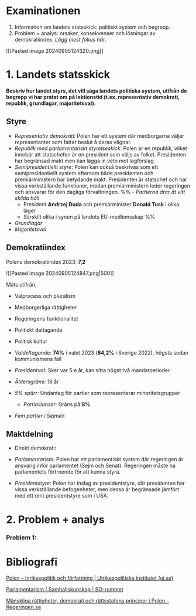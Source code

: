 # Examinationen
1. Information om landets statsskick: politiskt system och begrepp.
2. Problem + analys: orsaker, konsekvenser och lösningar av demokratiindex. *Lägg mest fokus här*.

![[Pasted image 20240905124320.png]]
# 1. Landets statsskick
**Beskriv hur landet styrs, det vill säga landets politiska system, utifrån de begrepp vi har pratat om på lektionstid (t.ex. representativ demokrati, republik, grundlagar, majoritetsval).**

## Styre
- *Representativ demokrati:* Polen har ett system där medborgarna väljer representanter som fattar beslut å deras vägnar.
- *Republik med parlamentariskt styrelseskick:* Polen är en republik, vilket innebär att statschefen är en president som väljs av folket. Presidenten har begränsad makt men kan lägga in veto mot lagförslag.
- *Semipresidentiellt styre*: Polen kan också beskrivas som ett semipresidentiellt system eftersom både presidenten och premiärministern har betydande makt. Presidenten är statschef och har vissa verkställande funktioner, medan premiärministern leder regeringen och ansvarar för den dagliga förvaltningen.
%% - *Partierna drar åt vitt skilda håll*
	- President **Andrzej Duda** och premiärminister **Donald Tusk** i olika läger
	- Särskilt olika i synen på landets EU-medlemsskap %%
- *Grundlagar*
- *Majoritetsval*

## Demokratiindex
Polens demokratiindex 2023: **7,2**


![[Pasted image 20240905124847.png|500]]

Mäts utifrån: 
- Valprocess och pluralism    
- Medborgerliga rättigheter
- Regeringens funktionalitet
- Politiskt deltagande
- Politisk kultur


- *Valdeltagande:* **74%** i valet 2023 (**84,2%** i Sverige 2022), högsta sedan kommunismens fall
- *Presidentval:* Sker var 5:e år, kan sitta högst två mandatperioder.
- *Åldersgräns:* 18 år
- *5% spärr:* Undantag för partier som representerar minoritetsgrupper
	- *Partiallianser:* Gräns på **8%**
- *Fem partier i Sejmen*

## Maktdelning

- Direkt demokrati: 

- *Parlamentarism:* Polen har ett parlamentiskt system där regeringen är ansvarig inför parlamentet (Sejm och Senat). Regeringen måste ha parlamentets förtroende för att kunna styra.
- *Presidentstyre*: Polen har inslag av presidentstyre, där presidenten har vissa verkställande befogenheter, men dessa är begränsade jämfört med ett rent presidentstyre som i USA.
# 2. Problem + analys

### Problem 1:

# 

# Bibliografi
[Polen – Inrikespolitik och författning | Utrikespolitiska institutet (ui.se)](https://www.ui.se/landguiden/lander-och-omraden/europa/polen/inrikespolitik-och-forfattning/)

[Parlamentarism | Samhällskunskap | SO-rummet](https://www.so-rummet.se/kategorier/parlamentarism)

[Mänskliga rättigheter, demokrati och rättsstatens principer i Polen - Regeringen.se](https://www.regeringen.se/rapporter/2021/06/manskliga-rattigheter-demokrati-och-rattsstatens-principer-i-polen/)